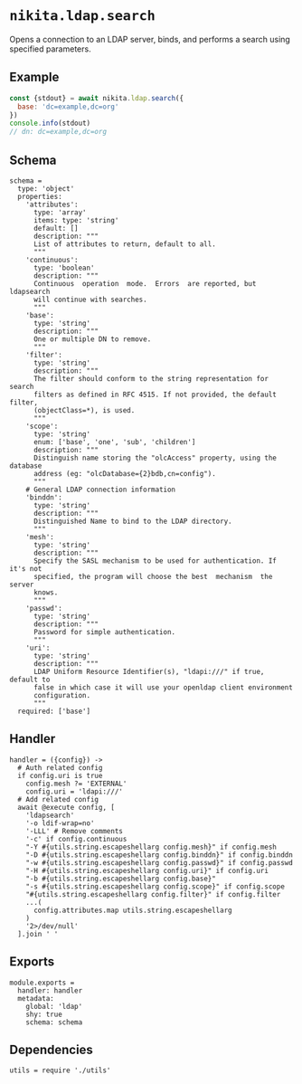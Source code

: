 
# `nikita.ldap.search`

Opens a connection to an LDAP server, binds, and performs a search using
specified parameters. 

## Example

```js
const {stdout} = await nikita.ldap.search({
  base: 'dc=example,dc=org'
})
console.info(stdout)
// dn: dc=example,dc=org
```

## Schema

    schema =
      type: 'object'
      properties:
        'attributes':
          type: 'array'
          items: type: 'string'
          default: []
          description: """
          List of attributes to return, default to all.
          """
        'continuous':
          type: 'boolean'
          description: """
          Continuous  operation  mode.  Errors  are reported, but ldapsearch
          will continue with searches.
          """
        'base':
          type: 'string'
          description: """
          One or multiple DN to remove.
          """
        'filter':
          type: 'string'
          description: """
          The filter should conform to the string representation for search
          filters as defined in RFC 4515. If not provided, the default filter,
          (objectClass=*), is used.
          """
        'scope':
          type: 'string'
          enum: ['base', 'one', 'sub', 'children']
          description: """
          Distinguish name storing the "olcAccess" property, using the database
          address (eg: "olcDatabase={2}bdb,cn=config").
          """
        # General LDAP connection information
        'binddn':
          type: 'string'
          description: """
          Distinguished Name to bind to the LDAP directory.
          """
        'mesh':
          type: 'string'
          description: """
          Specify the SASL mechanism to be used for authentication. If it's not
          specified, the program will choose the best  mechanism  the  server
          knows.
          """
        'passwd':
          type: 'string'
          description: """
          Password for simple authentication.
          """
        'uri':
          type: 'string'
          description: """
          LDAP Uniform Resource Identifier(s), "ldapi:///" if true, default to
          false in which case it will use your openldap client environment
          configuration.
          """
      required: ['base']

## Handler

    handler = ({config}) ->
      # Auth related config
      if config.uri is true
        config.mesh ?= 'EXTERNAL'
        config.uri = 'ldapi:///'
      # Add related config
      await @execute config, [
        'ldapsearch'
        '-o ldif-wrap=no'
        '-LLL' # Remove comments
        '-c' if config.continuous
        "-Y #{utils.string.escapeshellarg config.mesh}" if config.mesh
        "-D #{utils.string.escapeshellarg config.binddn}" if config.binddn
        "-w #{utils.string.escapeshellarg config.passwd}" if config.passwd
        "-H #{utils.string.escapeshellarg config.uri}" if config.uri
        "-b #{utils.string.escapeshellarg config.base}"
        "-s #{utils.string.escapeshellarg config.scope}" if config.scope
        "#{utils.string.escapeshellarg config.filter}" if config.filter
        ...(
          config.attributes.map utils.string.escapeshellarg
        )
        '2>/dev/null'
      ].join ' '

## Exports

    module.exports =
      handler: handler
      metadata:
        global: 'ldap'
        shy: true
        schema: schema

## Dependencies

    utils = require './utils'
